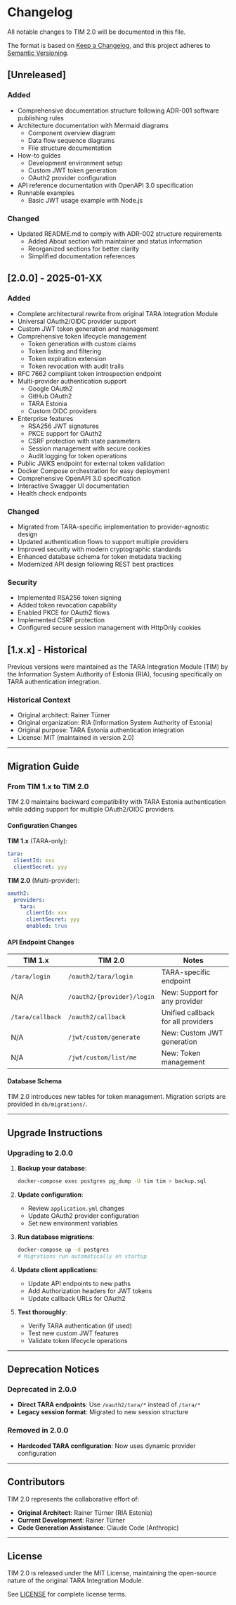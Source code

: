 # Changelog

All notable changes to TIM 2.0 will be documented in this file.

The format is based on [Keep a Changelog](https://keepachangelog.com/en/1.0.0/),
and this project adheres to [Semantic Versioning](https://semver.org/spec/v2.0.0.html).

## [Unreleased]

### Added
- Comprehensive documentation structure following ADR-001 software publishing rules
- Architecture documentation with Mermaid diagrams
  - Component overview diagram
  - Data flow sequence diagrams
  - File structure documentation
- How-to guides
  - Development environment setup
  - Custom JWT token generation
  - OAuth2 provider configuration
- API reference documentation with OpenAPI 3.0 specification
- Runnable examples
  - Basic JWT usage example with Node.js

### Changed
- Updated README.md to comply with ADR-002 structure requirements
  - Added About section with maintainer and status information
  - Reorganized sections for better clarity
  - Simplified documentation references

## [2.0.0] - 2025-01-XX

### Added
- Complete architectural rewrite from original TARA Integration Module
- Universal OAuth2/OIDC provider support
- Custom JWT token generation and management
- Comprehensive token lifecycle management
  - Token generation with custom claims
  - Token listing and filtering
  - Token expiration extension
  - Token revocation with audit trails
- RFC 7662 compliant token introspection endpoint
- Multi-provider authentication support
  - Google OAuth2
  - GitHub OAuth2
  - TARA Estonia
  - Custom OIDC providers
- Enterprise features
  - RSA256 JWT signatures
  - PKCE support for OAuth2
  - CSRF protection with state parameters
  - Session management with secure cookies
  - Audit logging for token operations
- Public JWKS endpoint for external token validation
- Docker Compose orchestration for easy deployment
- Comprehensive OpenAPI 3.0 specification
- Interactive Swagger UI documentation
- Health check endpoints

### Changed
- Migrated from TARA-specific implementation to provider-agnostic design
- Updated authentication flows to support multiple providers
- Improved security with modern cryptographic standards
- Enhanced database schema for token metadata tracking
- Modernized API design following REST best practices

### Security
- Implemented RSA256 token signing
- Added token revocation capability
- Enabled PKCE for OAuth2 flows
- Implemented CSRF protection
- Configured secure session management with HttpOnly cookies

## [1.x.x] - Historical

Previous versions were maintained as the TARA Integration Module (TIM) by the Information System Authority of Estonia (RIA), focusing specifically on TARA authentication integration.

### Historical Context
- Original architect: Rainer Türner
- Original organization: RIA (Information System Authority of Estonia)
- Original purpose: TARA Estonia authentication integration
- License: MIT (maintained in version 2.0)

---

## Migration Guide

### From TIM 1.x to TIM 2.0

TIM 2.0 maintains backward compatibility with TARA Estonia authentication while adding support for multiple OAuth2/OIDC providers.

#### Configuration Changes

**TIM 1.x** (TARA-only):
```yaml
tara:
  clientId: xxx
  clientSecret: yyy
```

**TIM 2.0** (Multi-provider):
```yaml
oauth2:
  providers:
    tara:
      clientId: xxx
      clientSecret: yyy
      enabled: true
```

#### API Endpoint Changes

| TIM 1.x | TIM 2.0 | Notes |
|---------|---------|-------|
| `/tara/login` | `/oauth2/tara/login` | TARA-specific endpoint |
| N/A | `/oauth2/{provider}/login` | New: Support for any provider |
| `/tara/callback` | `/oauth2/callback` | Unified callback for all providers |
| N/A | `/jwt/custom/generate` | New: Custom JWT generation |
| N/A | `/jwt/custom/list/me` | New: Token management |

#### Database Schema

TIM 2.0 introduces new tables for token management. Migration scripts are provided in `db/migrations/`.

---

## Upgrade Instructions

### Upgrading to 2.0.0

1. **Backup your database**:
   ```bash
   docker-compose exec postgres pg_dump -U tim tim > backup.sql
   ```

2. **Update configuration**:
   - Review `application.yml` changes
   - Update OAuth2 provider configuration
   - Set new environment variables

3. **Run database migrations**:
   ```bash
   docker-compose up -d postgres
   # Migrations run automatically on startup
   ```

4. **Update client applications**:
   - Update API endpoints to new paths
   - Add Authorization headers for JWT tokens
   - Update callback URLs for OAuth2

5. **Test thoroughly**:
   - Verify TARA authentication (if used)
   - Test new custom JWT features
   - Validate token lifecycle operations

---

## Deprecation Notices

### Deprecated in 2.0.0
- **Direct TARA endpoints**: Use `/oauth2/tara/*` instead of `/tara/*`
- **Legacy session format**: Migrated to new session structure

### Removed in 2.0.0
- **Hardcoded TARA configuration**: Now uses dynamic provider configuration

---

## Contributors

TIM 2.0 represents the collaborative effort of:
- **Original Architect**: Rainer Türner (RIA Estonia)
- **Current Development**: Rainer Türner
- **Code Generation Assistance**: Claude Code (Anthropic)

---

## License

TIM 2.0 is released under the MIT License, maintaining the open-source nature of the original TARA Integration Module.

See [LICENSE](LICENSE) for complete license terms.
